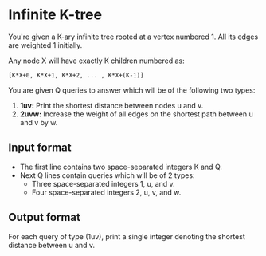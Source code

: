 # Infinite K-tree

You're given a K-ary infinite tree rooted at a vertex numbered 1. All its edges are weighted 1 initially.

Any node X will have exactly K children numbered as:

    [K*X+0, K*X+1, K*X+2, ... , K*X+(K-1)]

You are given Q queries to answer which will be of the following two types:

1. **1uv:** Print the shortest distance between nodes u and v.
2. **2uvw:** Increase the weight of all edges on the shortest path between u and v by w.

## Input format

- The first line contains two space-separated integers K and Q.
- Next Q lines contain queries which will be of 2 types:
  - Three space-separated integers 1, u, and v.
  - Four space-separated integers 2, u, v, and w.

## Output format

For each query of type (1uv), print a single integer denoting the shortest distance between u and v.
